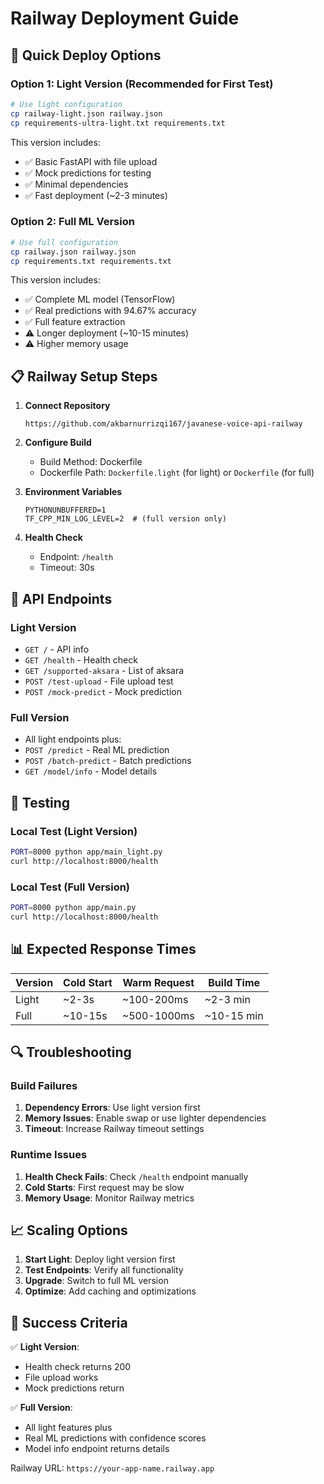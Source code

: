 # Railway Deployment Guide

## 🚀 Quick Deploy Options

### Option 1: Light Version (Recommended for First Test)
```bash
# Use light configuration
cp railway-light.json railway.json
cp requirements-ultra-light.txt requirements.txt
```

This version includes:
- ✅ Basic FastAPI with file upload
- ✅ Mock predictions for testing
- ✅ Minimal dependencies
- ✅ Fast deployment (~2-3 minutes)

### Option 2: Full ML Version
```bash
# Use full configuration  
cp railway.json railway.json
cp requirements.txt requirements.txt
```

This version includes:
- ✅ Complete ML model (TensorFlow)
- ✅ Real predictions with 94.67% accuracy
- ✅ Full feature extraction
- ⚠️ Longer deployment (~10-15 minutes)
- ⚠️ Higher memory usage

## 📋 Railway Setup Steps

1. **Connect Repository**
   ```
   https://github.com/akbarnurrizqi167/javanese-voice-api-railway
   ```

2. **Configure Build**
   - Build Method: Dockerfile
   - Dockerfile Path: `Dockerfile.light` (for light) or `Dockerfile` (for full)

3. **Environment Variables**
   ```
   PYTHONUNBUFFERED=1
   TF_CPP_MIN_LOG_LEVEL=2  # (full version only)
   ```

4. **Health Check**
   - Endpoint: `/health`
   - Timeout: 30s

## 🔧 API Endpoints

### Light Version
- `GET /` - API info
- `GET /health` - Health check
- `GET /supported-aksara` - List of aksara
- `POST /test-upload` - File upload test
- `POST /mock-predict` - Mock prediction

### Full Version  
- All light endpoints plus:
- `POST /predict` - Real ML prediction
- `POST /batch-predict` - Batch predictions
- `GET /model/info` - Model details

## 🧪 Testing

### Local Test (Light Version)
```bash
PORT=8000 python app/main_light.py
curl http://localhost:8000/health
```

### Local Test (Full Version)
```bash
PORT=8000 python app/main.py
curl http://localhost:8000/health
```

## 📊 Expected Response Times

| Version | Cold Start | Warm Request | Build Time |
|---------|------------|--------------|------------|
| Light   | ~2-3s      | ~100-200ms   | ~2-3 min   |
| Full    | ~10-15s    | ~500-1000ms  | ~10-15 min |

## 🔍 Troubleshooting

### Build Failures
1. **Dependency Errors**: Use light version first
2. **Memory Issues**: Enable swap or use lighter dependencies
3. **Timeout**: Increase Railway timeout settings

### Runtime Issues  
1. **Health Check Fails**: Check `/health` endpoint manually
2. **Cold Starts**: First request may be slow
3. **Memory Usage**: Monitor Railway metrics

## 📈 Scaling Options

1. **Start Light**: Deploy light version first
2. **Test Endpoints**: Verify all functionality
3. **Upgrade**: Switch to full ML version
4. **Optimize**: Add caching and optimizations

## 🎯 Success Criteria

✅ **Light Version**: 
- Health check returns 200
- File upload works
- Mock predictions return

✅ **Full Version**:
- All light features plus
- Real ML predictions with confidence scores
- Model info endpoint returns details

Railway URL: `https://your-app-name.railway.app`
